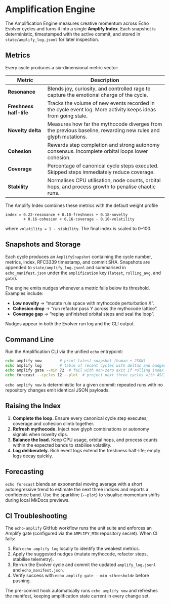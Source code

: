 # Amplification Engine

The Amplification Engine measures creative momentum across Echo Evolver cycles and turns it into a single **Amplify Index**. Each snapshot is deterministic, timestamped with the active commit, and stored in `state/amplify_log.jsonl` for later inspection.

## Metrics

Every cycle produces a six-dimensional metric vector:

| Metric | Description |
| --- | --- |
| **Resonance** | Blends joy, curiosity, and controlled rage to capture the emotional charge of the cycle. |
| **Freshness half-life** | Tracks the volume of new events recorded in the cycle event log. More activity keeps ideas from going stale. |
| **Novelty delta** | Measures how far the mythocode diverges from the previous baseline, rewarding new rules and glyph mutations. |
| **Cohesion** | Rewards step completion and strong autonomy consensus. Incomplete orbital loops lower cohesion. |
| **Coverage** | Percentage of canonical cycle steps executed. Skipped steps immediately reduce coverage. |
| **Stability** | Normalises CPU utilisation, node counts, orbital hops, and process growth to penalise chaotic runs. |

The Amplify Index combines these metrics with the default weight profile

```
index = 0.22·resonance + 0.18·freshness + 0.18·novelty
        + 0.16·cohesion + 0.16·coverage - 0.10·volatility
```

where `volatility = 1 - stability`. The final index is scaled to 0–100.

## Snapshots and Storage

Each cycle produces an `AmplifySnapshot` containing the cycle number, metrics, index, RFC3339 timestamp, and commit SHA. Snapshots are appended to `state/amplify_log.jsonl` and summarised in `echo_manifest.json` under the `amplification` key (`latest`, `rolling_avg`, and `gate`).

The engine emits nudges whenever a metric falls below its threshold. Examples include:

- **Low novelty** → “mutate rule space with mythocode perturbation X”.
- **Cohesion drop** → “run refactor pass Y across the mythocode lattice”.
- **Coverage gap** → “replay unfinished orbital steps and seal the loop”.

Nudges appear in both the Evolver run log and the CLI output.

## Command Line

Run the Amplification CLI via the unified `echo` entrypoint:

```bash
echo amplify now        # print latest snapshot (human + JSON)
echo amplify log        # table of recent cycles with deltas and badges
echo amplify gate --min 72  # fail with non-zero exit if rolling index < threshold
echo forecast --cycles 12 --plot  # project next three cycles with ASCII sparkline
```

`echo amplify now` is deterministic for a given commit: repeated runs with no repository changes emit identical JSON payloads.

## Raising the Index

1. **Complete the loop.** Ensure every canonical cycle step executes; coverage and cohesion climb together.
2. **Refresh mythocode.** Inject new glyph combinations or autonomy signals when novelty dips.
3. **Balance the load.** Keep CPU usage, orbital hops, and process counts within the expected bands to stabilise volatility.
4. **Log deliberately.** Rich event logs extend the freshness half-life; empty logs decay quickly.

## Forecasting

`echo forecast` blends an exponential moving average with a short autoregressive trend to estimate the next three indices and reports a confidence band. Use the sparkline (`--plot`) to visualise momentum shifts during local MkDocs previews.

## CI Troubleshooting

The `echo-amplify` GitHub workflow runs the unit suite and enforces an Amplify gate (configured via the `AMPLIFY_MIN` repository secret). When CI fails:

1. Run `echo amplify log` locally to identify the weakest metrics.
2. Apply the suggested nudges (mutate mythocode, refactor steps, stabilise telemetry).
3. Re-run the Evolver cycle and commit the updated `amplify_log.jsonl` and `echo_manifest.json`.
4. Verify success with `echo amplify gate --min <threshold>` before pushing.

The pre-commit hook automatically runs `echo amplify now` and refreshes the manifest, keeping amplification state current in every change set.
